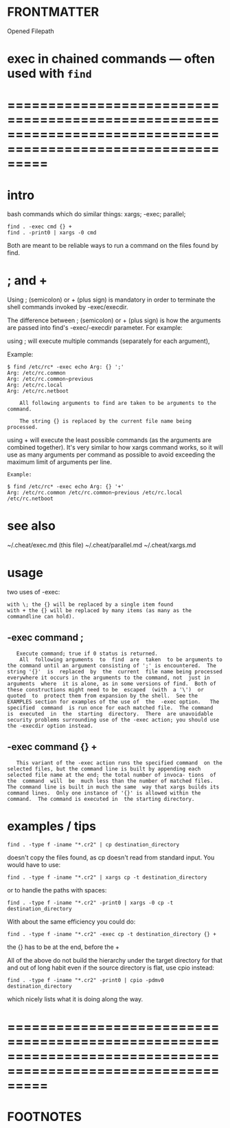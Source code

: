 # FRONTMATTER
Opened
Filepath 

# exec in chained commands — often used with `find` 
# =============================================================================================================
# intro
bash commands which do similar things: xargs; -exec; parallel; 



    find . -exec cmd {} +
    find . -print0 | xargs -0 cmd

Both are meant to be reliable ways to run a command on the files found by find.

# ; and + 

Using ; (semicolon) or + (plus sign) is mandatory in order to terminate the shell commands invoked by -exec/execdir.

The difference between ; (semicolon) or + (plus sign) is how the arguments are passed into find's -exec/-execdir parameter. For example:

using ; will execute multiple commands (separately for each argument),

Example:

    $ find /etc/rc* -exec echo Arg: {} ';'
    Arg: /etc/rc.common
    Arg: /etc/rc.common~previous
    Arg: /etc/rc.local
    Arg: /etc/rc.netboot

        All following arguments to find are taken to be arguments to the command.

        The string {} is replaced by the current file name being processed.

using + will execute the least possible commands (as the arguments are combined together). It's very similar to how xargs command works, so it will use as many arguments per command as possible to avoid exceeding the maximum limit of arguments per line.

    Example:

    $ find /etc/rc* -exec echo Arg: {} '+'
    Arg: /etc/rc.common /etc/rc.common~previous /etc/rc.local /etc/rc.netboot


# see also

~/.cheat/exec.md (this file)
~/.cheat/parallel.md
~/.cheat/xargs.md 


# usage

two uses of -exec:

    with \; the {} will be replaced by a single item found
    with + the {} will be replaced by many items (as many as the commandline can hold).

## -exec command ;
       Execute command; true if 0 status is returned.
        All  following arguments  to  find  are  taken  to be arguments to the command until an argument consisting of ';' is encountered.  The string '{}'  is  replaced  by  the  current  file name being processed everywhere it occurs in the arguments to the command, not  just in  arguments  where  it is alone, as in some versions of find.  Both of these constructions might need to be  escaped  (with  a '\')  or  quoted  to  protect them from expansion by the shell.  See the EXAMPLES section for examples of the use of  the  -exec option.   The  specified  command  is run once for each matched file.  The command  is  executed  in  the  starting  directory.  There  are unavoidable security problems surrounding use of the -exec action; you should use the -execdir option instead.


## -exec command {} +
       This variant of the -exec action runs the specified command  on the  selected files, but the command line is built by appending each selected file name at the end; the total number of invoca‐ tions  of  the  command  will  be  much less than the number of matched files.  The command line is built in much the same  way that xargs builds its command lines.  Only one instance of '{}' is allowed within the command.  The command is executed in  the starting directory.

# examples / tips

    find . -type f -iname "*.cr2" | cp destination_directory

doesn't copy the files found, as cp doesn't read from standard input. 
You would have to use:

    find . -type f -iname "*.cr2" | xargs cp -t destination_directory

or to handle the paths with spaces:

    find . -type f -iname "*.cr2" -print0 | xargs -0 cp -t destination_directory

With about the same efficiency you could do:

    find . -type f -iname "*.cr2" -exec cp -t destination_directory {} +

the {} has to be at the end, before the + 

All of the above do not build the hierarchy under the target directory for that and out of long habit even if the source directory is flat, 
use cpio instead:

    find . -type f -iname "*.cr2" -print0 | cpio -pdmv0 destination_directory

which nicely lists what it is doing along the way.





# =============================================================================================================
# FOOTNOTES

